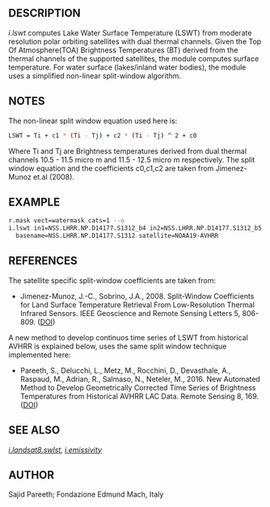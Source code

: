 ## DESCRIPTION

*i.lswt* computes Lake Water Surface Temperature (LSWT) from moderate
resolution polar orbiting satellites with dual thermal channels. Given
the Top Of Atmosphere(TOA) Brightness Temperatures (BT) derived from the
thermal channels of the supported satellites, the module computes
surface temperature. For water surface (lakes/inland water bodies), the
module uses a simplified non-linear split-window algorithm.

## NOTES

The non-linear split window equation used here is:

```sh
LSWT = Ti + c1 * (Ti - Tj) + c2 * (Ti - Tj) ^ 2 + c0
```

Where Ti and Tj are Brightness temperatures derived from dual thermal
channels 10.5 - 11.5 micro m and 11.5 - 12.5 micro m respectively. The
split window equation and the coefficients c0,c1,c2 are taken from
Jimenez-Munoz et.al (2008).

## EXAMPLE

```sh
r.mask vect=watermask cats=1 --o
i.lswt in1=NSS.LHRR.NP.D14177.S1312_b4 in2=NSS.LHRR.NP.D14177.S1312_b5 \
  basename=NSS.LHRR.NP.D14177.S1312 satellite=NOAA19-AVHRR
```

## REFERENCES

The satellite specific split-window coefficients are taken from:

- Jimenez-Munoz, J.-C., Sobrino, J.A., 2008. Split-Window Coefficients
    for Land Surface Temperature Retrieval From Low-Resolution Thermal
    Infrared Sensors. IEEE Geoscience and Remote Sensing Letters 5,
    806-809. ([DOI](https://doi.org/10.1109/LGRS.2008.2001636))

A new method to develop continuos time series of LSWT from historical
AVHRR is explained below, uses the same split window technique
implemented here:

- Pareeth, S., Delucchi, L., Metz, M., Rocchini, D., Devasthale, A.,
    Raspaud, M., Adrian, R., Salmaso, N., Neteler, M., 2016. New
    Automated Method to Develop Geometrically Corrected Time Series of
    Brightness Temperatures from Historical AVHRR LAC Data. Remote
    Sensing 8, 169. ([DOI](https://doi.org/10.3390/rs8030169))

## SEE ALSO

*[i.landsat8.swlst](i.landsat8.swlst.md),
[i.emissivity](https://grass.osgeo.org/grass-stable/manuals/i.emissivity.html)*

## AUTHOR

Sajid Pareeth; Fondazione Edmund Mach, Italy
